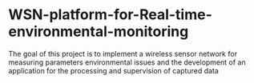 # WSN-platform-for-Real-time-environmental-monitoring
The goal of this project is to implement a wireless sensor network for measuring parameters
environmental issues and the development of an application for the processing and supervision of captured data
